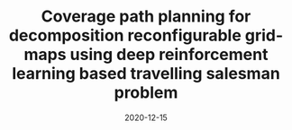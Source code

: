 ---
title: Coverage path planning for decomposition reconfigurable grid-maps using deep reinforcement learning based travelling salesman problem
authors: Phone Thiha Kyaw, Aung Paing, Theint Theint Thu, Rajesh Elara Mohan, Anh Vu Le, Prabakaran Veerajagadheswar
venue: IEEE Access
year: 2020
cover_image: /assets/img/publications/CPP-RL.jpeg
link: https://ieeexplore.ieee.org/abstract/document/9294048/
date: 2020-12-15
---